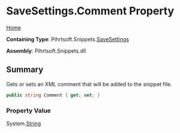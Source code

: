 <a name="_top"></a>

# SaveSettings\.Comment Property

[Home](../../../../README.md#_top)

**Containing Type**: Pihrtsoft\.Snippets\.[SaveSettings](../README.md#_top)

**Assembly**: Pihrtsoft\.Snippets\.dll

## Summary

Gets or sets an XML comment that will be added to the snippet file\.

```csharp
public string Comment { get; set; }
```

### Property Value

System\.[String](https://docs.microsoft.com/en-us/dotnet/api/system.string)

